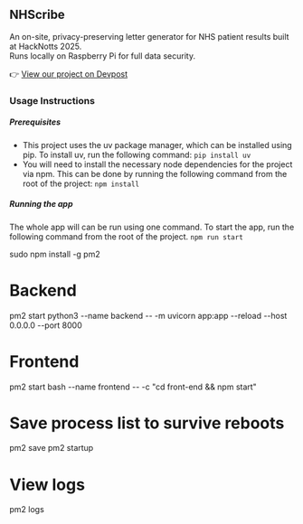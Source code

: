 ##  NHScribe

An on-site, privacy-preserving letter generator for NHS patient results built at HackNotts 2025.  
Runs locally on Raspberry Pi for full data security.

👉 [View our project on Devpost](https://devpost.com/software/nhscribe?ref_content=my-projects-tab&ref_feature=my_projects)

### Usage Instructions

##### Prerequisites

- This project uses the uv package manager, which can be installed using pip. To install uv, run the following command:
  `pip install uv`
- You will need to install the necessary node dependencies for the project via npm. This can be done by running the following command from the root of the project:
  `npm install`

##### Running the app

The whole app will can be run using one command. To start the app, run the following command from the root of the project.
`npm run start`

sudo npm install -g pm2

# Backend

pm2 start python3 --name backend -- -m uvicorn app:app --reload --host 0.0.0.0 --port 8000

# Frontend

pm2 start bash --name frontend -- -c "cd front-end && npm start"

# Save process list to survive reboots

pm2 save
pm2 startup

# View logs

pm2 logs
